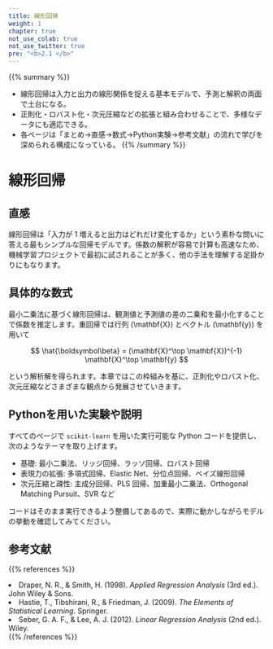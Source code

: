 ```yaml
---
title: 線形回帰
weight: 1
chapter: true
not_use_colab: true
not_use_twitter: true
pre: "<b>2.1 </b>"
---
```


{{% summary %}}
- 線形回帰は入力と出力の線形関係を捉える基本モデルで、予測と解釈の両面で土台になる。
- 正則化・ロバスト化・次元圧縮などの拡張と組み合わせることで、多様なデータにも適応できる。
- 各ページは「まとめ→直感→数式→Python実験→参考文献」の流れで学びを深められる構成になっている。
{{% /summary %}}

# 線形回帰

## 直感
線形回帰は「入力が 1 増えると出力はどれだけ変化するか」という素朴な問いに答える最もシンプルな回帰モデルです。係数の解釈が容易で計算も高速なため、機械学習プロジェクトで最初に試されることが多く、他の手法を理解する足掛かりにもなります。

## 具体的な数式
最小二乗法に基づく線形回帰は、観測値と予測値の差の二乗和を最小化することで係数を推定します。重回帰では行列 \(\mathbf{X}\) とベクトル \(\mathbf{y}\) を用いて

$$
\hat{\boldsymbol\beta} = (\mathbf{X}^\top \mathbf{X})^{-1} \mathbf{X}^\top \mathbf{y}
$$

という解析解を得られます。本章ではこの枠組みを基に、正則化やロバスト化、次元圧縮などさまざまな観点から発展させていきます。

## Pythonを用いた実験や説明
すべてのページで `scikit-learn` を用いた実行可能な Python コードを提供し、次のようなテーマを取り上げます。

- 基礎: 最小二乗法、リッジ回帰、ラッソ回帰、ロバスト回帰  
- 表現力の拡張: 多項式回帰、Elastic Net、分位点回帰、ベイズ線形回帰  
- 次元圧縮と疎性: 主成分回帰、PLS 回帰、加重最小二乗法、Orthogonal Matching Pursuit、SVR など

コードはそのまま実行できるよう整備してあるので、実際に動かしながらモデルの挙動を確認してみてください。

## 参考文献
{{% references %}}
<li>Draper, N. R., &amp; Smith, H. (1998). <i>Applied Regression Analysis</i> (3rd ed.). John Wiley &amp; Sons.</li>
<li>Hastie, T., Tibshirani, R., &amp; Friedman, J. (2009). <i>The Elements of Statistical Learning</i>. Springer.</li>
<li>Seber, G. A. F., &amp; Lee, A. J. (2012). <i>Linear Regression Analysis</i> (2nd ed.). Wiley.</li>
{{% /references %}}

